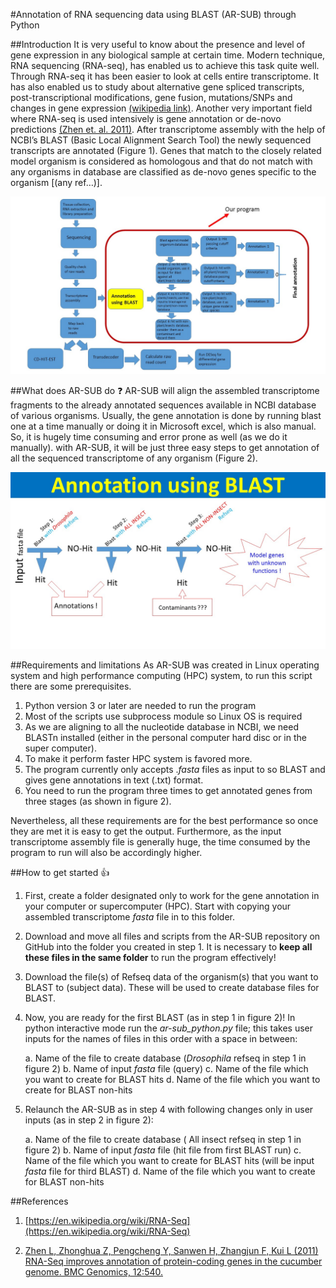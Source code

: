 #Annotation of RNA sequencing data using BLAST  (AR-SUB) through Python

##Introduction
It is very useful to know about the presence and level of gene expression in any biological sample at certain time. Modern technique, RNA sequencing (RNA-seq), has enabled us to achieve this task quite well. Through RNA-seq it has been easier to look at cells entire transcriptome. It has also enabled us to study about alternative gene spliced transcripts, post-transcriptional modifications, gene fusion, mutations/SNPs and changes in gene expression [(wikipedia link)](https://en.wikipedia.org/wiki/RNA-Seq ). Another very important field where RNA-seq is used intensively is gene annotation or de-novo predictions [(Zhen et. al. 2011)](http://bmcgenomics.biomedcentral.com/articles/10.1186/1471-2164-12-540).
After transcriptome assembly with the help of NCBI’s BLAST (Basic Local Alignment Search Tool) the newly sequenced transcripts are annotated (Figure 1). Genes that match to the closely related model organism is considered as homologous and that do not match with any organisms in database are classified as de-novo genes specific to the organism [(any ref…)].


![figure 1](images/project_overview.jpg)


##What does AR-SUB do :question:
AR-SUB will align the assembled transcriptome fragments to the already annotated sequences available in NCBI database of various organisms. Usually, the gene annotation is done by running blast one at a time manually or doing it in Microsoft excel, which is also manual. So, it is hugely time consuming and error prone as well (as we do it manually). with AR-SUB, it will be just three easy steps to get annotation of all the sequenced transcriptome of any organism (Figure 2).

![figure 2](images/Workflow.jpg)


##Requirements and limitations
As AR-SUB was created in Linux operating system and high performance computing (HPC) system, to run this script there are some prerequisites. 

1.	Python version 3 or later are needed to run the program
2.	Most of the scripts use subprocess module so Linux OS is required 
3.	As we are aligning to all the nucleotide database in NCBI, we need BLASTn installed (either in the personal computer hard disc or in the super computer). 
4.	To make it perform faster HPC system is favored more.
5.	The program currently only accepts .*fasta* files as input to so BLAST and gives gene annotations in text (.txt) format.
6.	You need to run the program three times to get annotated genes from three stages (as shown in figure 2). 

Nevertheless, all these requirements are for the best performance so once they are met it is easy to get the output. Furthermore, as the input transcriptome assembly file is generally huge, the time consumed by the program to run will also be accordingly higher.


##How to get started  :+1:

1.	First, create a folder designated only to work for the gene annotation in your computer or supercomputer (HPC). Start with copying your assembled transcriptome *fasta* file in to this folder.
2.	Download and move all files and scripts from the AR-SUB repository on GitHub into the folder you created in step 1. It is necessary to **keep all these files in the same folder** to run the program effectively!
3.	Download the file(s) of Refseq data of the organism(s) that you want to BLAST to (subject data). These will be used to create database files for BLAST.
4.	Now, you are ready for the first BLAST (as in step 1 in figure 2)! In python interactive mode run the *ar-sub_python.py* file; this takes user inputs for the names of files in this order with a space in between:

     a.	Name of the file to create database (*Drosophila* refseq in step 1 in figure 2)
      b.	Name of input *fasta* file (query)
      c.	Name of the file which you want to create for BLAST hits
     d.	Name of the file which you want to create for BLAST non-hits


5.	Relaunch the AR-SUB as in step 4 with following changes only in user inputs (as in step 2 in figure 2):

      a.	Name of the file to create database ( All insect refseq in step 1 in figure 2)
      b.	Name of input *fasta* file (hit file from first BLAST run)
      c.	Name of the file which you want to create for BLAST hits (will be input *fasta*     file for third BLAST)
     d.	Name of the file which you want to create for BLAST non-hits
 

##References 
1.	[https://en.wikipedia.org/wiki/RNA-Seq](https://en.wikipedia.org/wiki/RNA-Seq)

2.	[Zhen L,  Zhonghua Z, Pengcheng Y, Sanwen H, Zhangjun F, Kui L  (2011) RNA-Seq improves annotation of protein-coding genes in the cucumber genome. BMC Genomics, 12:540.](http://bmcgenomics.biomedcentral.com/articles/10.1186/1471-2164-12-540)
